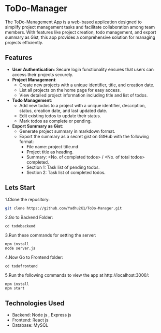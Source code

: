 # ToDo-Manager

The ToDo-Management App is a web-based application designed to simplify project management tasks and facilitate collaboration among team members. With features like project creation, todo management, and export summary as Gist, this app provides a comprehensive solution for managing projects efficiently.

## Features

- **User Authentication**: Secure login functionality ensures that users can access their projects securely.
- **Project Management**:
  - Create new projects with a unique identifier, title, and creation date.
  - List all projects on the home page for easy access.
  - View detailed project information including title and list of todos.
- **Todo Management**:
  - Add new todos to a project with a unique identifier, description, status, creation date, and last updated date.
  - Edit existing todos to update their status.
  - Mark todos as complete or pending.
- **Export Summary as Gist**:
  - Generate project summary in markdown format.
  - Export the summary as a secret gist on GitHub with the following format:
    - File name: project title.md
    - Project title as heading.
    - Summary: <No. of completed todos> / <No. of total todos> completed.
    - Section 1: Task list of pending todos.
    - Section 2: Task list of completed todos.
## Lets Start

1.Clone the repository:
```bash 
git clone https://github.com/Yadhu2K1/ToDo-Manager.git
```
2.Go to Backend Folder:
```
cd todobackend
```
3.Run these commands for setting the server:
```
npm install
node server.js
```
4.Now Go to Frontend folder:
```
cd todofrontend
```
5.Run the following commands to view the app at http://localhost:3000/:
```
npm install
npm start
```

   
   
## Technologies Used
-  Backend: Node js , Express js
- Frontend: React js
- Database: MySQL
